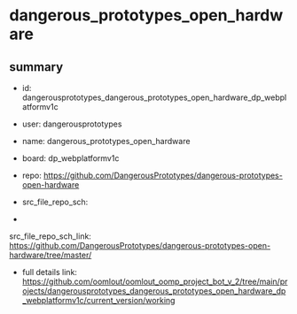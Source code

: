 # dangerous_prototypes_open_hardware
 
## summary 
* id: dangerousprototypes_dangerous_prototypes_open_hardware_dp_webplatformv1c
* user: dangerousprototypes
* name: dangerous_prototypes_open_hardware
* board: dp_webplatformv1c
* repo: https://github.com/DangerousPrototypes/dangerous-prototypes-open-hardware



* src_file_repo_sch: 
*
 src_file_repo_sch_link: https://github.com/DangerousPrototypes/dangerous-prototypes-open-hardware/tree/master/
* full details link: https://github.com/oomlout/oomlout_oomp_project_bot_v_2/tree/main/projects/dangerousprototypes_dangerous_prototypes_open_hardware_dp_webplatformv1c/current_version/working  






